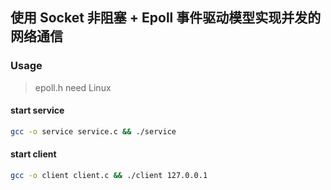 ## 使用 Socket 非阻塞 + Epoll 事件驱动模型实现并发的网络通信

### Usage

> epoll.h need Linux

#### start service

```bash
gcc -o service service.c && ./service
```

#### start client

```bash
gcc -o client client.c && ./client 127.0.0.1
```
